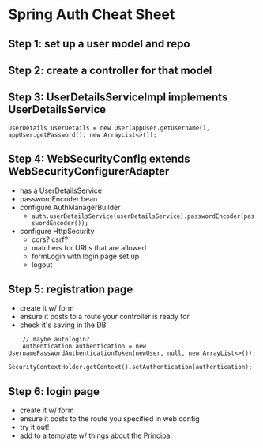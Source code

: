 # Spring Auth Cheat Sheet

## Step 1: set up a user model and repo

## Step 2: create a controller for that model

## Step 3: UserDetailsServiceImpl implements UserDetailsService

`UserDetails userDetails = new User(appUser.getUsername(), appUser.getPassword(), new ArrayList<>());`

## Step 4: WebSecurityConfig extends WebSecurityConfigurerAdapter

- has a UserDetailsService
- passwordEncoder bean
- configure AuthManagerBuilder
    - `auth.userDetailsService(userDetailsService).passwordEncoder(passwordEncoder());`
- configure HttpSecurity
    - cors? csrf?
    - matchers for URLs that are allowed
    - formLogin with login page set up
    - logout

## Step 5: registration page
- create it w/ form
- ensure it posts to a route your controller is ready for
- check it's saving in the DB
```
    // maybe autologin?
    Authentication authentication = new UsernamePasswordAuthenticationToken(newUser, null, new ArrayList<>());
    SecurityContextHolder.getContext().setAuthentication(authentication);
```

## Step 6: login page
- create it w/ form
- ensure it posts to the route you specified in web config
- try it out!
- add to a template w/ things about the Principal
